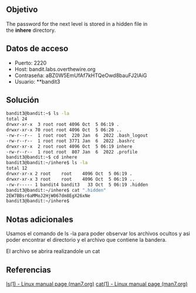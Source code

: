 ## Objetivo

The password for the next level is stored in a hidden file in the **inhere** directory.

## Datos de acceso
- Puerto: 2220
- Host: bandit.labs.overthewire.org
- Contraseña: aBZ0W5EmUfAf7kHTQeOwd8bauFJ2lAiG
- Usuario: **bandit3

## Solución

```bash
bandit3@bandit:~$ ls -la
total 24
drwxr-xr-x  3 root root 4096 Oct  5 06:19 .
drwxr-xr-x 70 root root 4096 Oct  5 06:20 ..
-rw-r--r--  1 root root  220 Jan  6  2022 .bash_logout
-rw-r--r--  1 root root 3771 Jan  6  2022 .bashrc
drwxr-xr-x  2 root root 4096 Oct  5 06:19 inhere
-rw-r--r--  1 root root  807 Jan  6  2022 .profile
bandit3@bandit:~$ cd inhere
bandit3@bandit:~/inhere$ ls -la
total 12
drwxr-xr-x 2 root    root    4096 Oct  5 06:19 .
drwxr-xr-x 3 root    root    4096 Oct  5 06:19 ..
-rw-r----- 1 bandit4 bandit3   33 Oct  5 06:19 .hidden
bandit3@bandit:~/inhere$ cat ".hidden"
2EW7BBsr6aMMoJ2HjW067dm8EgX26xNe
bandit3@bandit:~/inhere$
```

## Notas adicionales

Usamos el comando de ls -la para poder observar los archivos ocultos y asi poder encontrar el directorio y el archivo que contiene la bandera.

El archivo se abrira realizandole un cat

## Referencias

[ls(1) - Linux manual page (man7.org)](https://man7.org/linux/man-pages/man1/ls.1.html)
[cat(1) - Linux manual page (man7.org)](https://man7.org/linux/man-pages/man1/cat.1.html)

